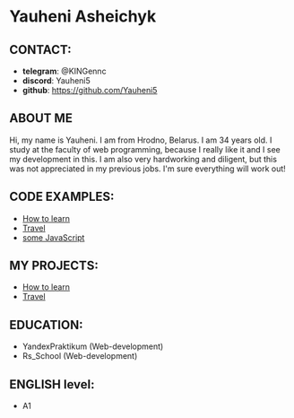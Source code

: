 # Yauheni Asheichyk

## CONTACT:
* **telegram**: @KINGennc
* **discord**: Yauheni5
* **github**: https://github.com/Yauheni5

## ABOUT ME
Hi, my name is Yauheni. I am from Hrodno, Belarus. I am 34 years old. I study at the faculty of web programming, because I really like it and I see my development in this. I am also very hardworking and diligent, but this was not appreciated in my previous jobs. I'm sure everything will work out!

## CODE EXAMPLES:
* [How to learn](https://github.com/Yauheni5/how-to-learn)
* [Travel](https://github.com/Yauheni5/russian-travel)
* [some JavaScript](https://github.com/Yauheni5/--------)

## MY PROJECTS:

* [How to learn](https://yauheni5.github.io/how-to-learn/index.html)
* [Travel](https://yauheni5.github.io/russian-travel/index.html)

## EDUCATION:
* YandexPraktikum (Web-development)
* Rs_School (Web-development)

## ENGLISH level:
* A1
